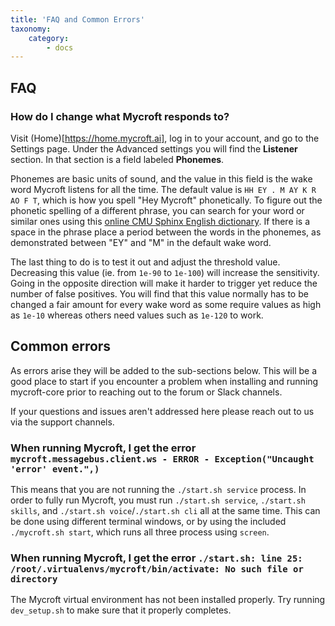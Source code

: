 ```yaml
---
title: 'FAQ and Common Errors'
taxonomy:
    category:
        - docs
---
```

## FAQ

### How do I change what Mycroft responds to?

Visit (Home)[https://home.mycroft.ai], log in to your account, and go to the Settings page.  Under the Advanced settings you will find the **Listener** section.  In that section is a field labeled **Phonemes**.

Phonemes are basic units of sound, and the value in this field is the wake word Mycroft listens for all the time.  The default value is `HH EY . M AY K R AO F T`, which is how you spell "Hey Mycroft" phonetically.  To figure out the phonetic spelling of a different phrase, you can search for your word or similar ones using this [online CMU Sphinx English dictionary][cmudict]. If there is a space in the phrase place a period between the words in the phonemes, as demonstrated between "EY" and "M" in the default wake word.

The last thing to do is to test it out and adjust the threshold value. Decreasing this value (ie. from `1e-90` to `1e-100`) will increase the sensitivity. Going in the opposite direction will make it harder to trigger yet reduce the number of false positives. You will find that this value normally has to be changed a fair amount for every wake word as some require values as high as `1e-10` whereas others need values such as `1e-120` to work.

[cmudict]:http://www.speech.cs.cmu.edu/cgi-bin/cmudict

## Common errors
As errors arise they will be added to the sub-sections below. This will be a good place to start if you encounter a problem when installing and running mycroft-core prior to reaching out to the forum or Slack channels. 

If your questions and issues aren't addressed here please reach out to us via the support channels.

### When running Mycroft, I get the error `mycroft.messagebus.client.ws - ERROR - Exception("Uncaught 'error' event.",)`

This means that you are not running the `./start.sh service` process. In order to fully run Mycroft, you must run `./start.sh service`, `./start.sh skills`, and `./start.sh voice`/`./start.sh cli` all at the same time. This can be done using different terminal windows, or by using the included `./mycroft.sh start`, which runs all three process using `screen`.

### When running Mycroft, I get the error `./start.sh: line 25: /root/.virtualenvs/mycroft/bin/activate: No such file or directory`

The Mycroft virtual environment has not been installed properly. Try running `dev_setup.sh` to make sure that it properly completes.

